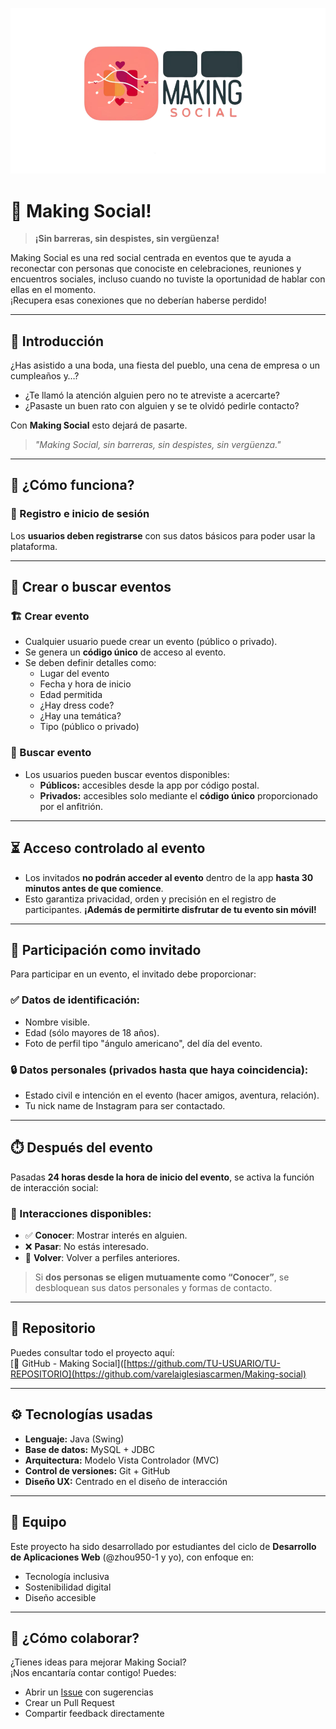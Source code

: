 ![LOGO](src/img/logoGrande.png)
# 📱 Making Social!

> **¡Sin barreras, sin despistes, sin vergüenza!**

Making Social es una red social centrada en eventos que te ayuda a reconectar con personas que conociste en celebraciones, reuniones y encuentros sociales, incluso cuando no tuviste la oportunidad de hablar con ellas en el momento.  
¡Recupera esas conexiones que no deberían haberse perdido!

---

## 🌟 Introducción

¿Has asistido a una boda, una fiesta del pueblo, una cena de empresa o un cumpleaños y…?

- ¿Te llamó la atención alguien pero no te atreviste a acercarte?
- ¿Pasaste un buen rato con alguien y se te olvidó pedirle contacto?

Con **Making Social** esto dejará de pasarte.  
> *"Making Social, sin barreras, sin despistes, sin vergüenza."*

---

## 🧠 ¿Cómo funciona?

### 👤 Registro e inicio de sesión

Los **usuarios deben registrarse** con sus datos básicos para poder usar la plataforma.

---

## 🎉 Crear o buscar eventos

### 🏗️ Crear evento

- Cualquier usuario puede crear un evento (público o privado).
- Se genera un **código único** de acceso al evento.
- Se deben definir detalles como:
  - Lugar del evento
  - Fecha y hora de inicio
  - Edad permitida
  - ¿Hay dress code?
  - ¿Hay una temática?
  - Tipo (público o privado)

### 🔎 Buscar evento

- Los usuarios pueden buscar eventos disponibles:
  - **Públicos:** accesibles desde la app por código postal.
  - **Privados:** accesibles solo mediante el **código único** proporcionado por el anfitrión.

---

## ⏳ Acceso controlado al evento

- Los invitados **no podrán acceder al evento** dentro de la app **hasta 30 minutos antes de que comience**.
- Esto garantiza privacidad, orden y precisión en el registro de participantes. **¡Además de permitirte disfrutar de tu evento sin móvil!**

---

## 🙋 Participación como invitado

Para participar en un evento, el invitado debe proporcionar:

### ✅ Datos de identificación:

- Nombre visible.
- Edad (sólo mayores de 18 años).
- Foto de perfil tipo "ángulo americano", del día del evento.

### 🔒 Datos personales (privados hasta que haya coincidencia):

- Estado civil e intención en el evento (hacer amigos, aventura, relación).
- Tu nick name de Instagram para ser contactado.

---

## ⏱️ Después del evento

Pasadas **24 horas desde la hora de inicio del evento**, se activa la función de interacción social:

### 🎯 Interacciones disponibles:

- ✅ **Conocer**: Mostrar interés en alguien.
- ❌ **Pasar**: No estás interesado.
- 🔁 **Volver**: Volver a perfiles anteriores.

> Si **dos personas se eligen mutuamente como “Conocer”**, se desbloquean sus datos personales y formas de contacto.

---

## 🔗 Repositorio

Puedes consultar todo el proyecto aquí:  
[📁 GitHub - Making Social]([https://github.com/TU-USUARIO/TU-REPOSITORIO](https://github.com/varelaiglesiascarmen/Making-social)  

---

## ⚙️ Tecnologías usadas

- **Lenguaje:** Java (Swing)
- **Base de datos:** MySQL + JDBC
- **Arquitectura:** Modelo Vista Controlador (MVC)
- **Control de versiones:** Git + GitHub
- **Diseño UX:** Centrado en el diseño de interacción

---

## 👥 Equipo

Este proyecto ha sido desarrollado por estudiantes del ciclo de **Desarrollo de Aplicaciones Web** (@zhou950-1 y yo), con enfoque en:

- Tecnología inclusiva
- Sostenibilidad digital
- Diseño accesible

---

## 🤝 ¿Cómo colaborar?

¿Tienes ideas para mejorar Making Social?  
¡Nos encantaría contar contigo! Puedes:

- Abrir un [Issue](https://github.com/varelaiglesiascarmen/Making-social/issues/new) con sugerencias
- Crear un Pull Request
- Compartir feedback directamente
